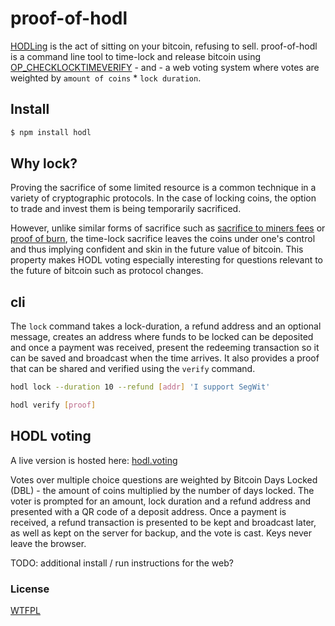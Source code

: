 # proof-of-hodl

[HODLing](https://bitcointalk.org/index.php?topic=375643.0) is the act of sitting on your bitcoin, refusing to sell.
proof-of-hodl is a command line tool to time-lock and release bitcoin using [OP_CHECKLOCKTIMEVERIFY](https://github.com/bitcoin/bips/blob/master/bip-0065.mediawiki) - and - a web voting system where votes are weighted by ```amount of coins``` * ```lock duration```.


## Install 

 ```bash
$ npm install hodl
```


## Why lock?
Proving the sacrifice of some limited resource is a common technique in a variety of cryptographic protocols. In the case of locking coins, the option to trade and invest them is being temporarily sacrificed.

However, unlike similar forms of sacrifice such as [sacrifice to miners fees](https://github.com/bitcoin/bips/blob/master/bip-0065.mediawiki#proving-sacrifice-to-miners-fees) or [proof of burn](https://en.bitcoin.it/wiki/Proof_of_burn), the time-lock sacrifice leaves the coins under one's control and thus implying confident and skin in the future value of bitcoin. This property makes HODL voting especially interesting for questions relevant to the future of bitcoin such as protocol changes.


## cli
The ```lock``` command takes a lock-duration, a refund address and an optional message, creates an address where funds to be locked can be deposited and once a payment was received, present the redeeming transaction so it can be saved and broadcast when the time arrives.  It also provides a proof that can be shared and verified using the ```verify``` command.

 ```bash
hodl lock --duration 10 --refund [addr] 'I support SegWit'
 ```
 ```bash
hodl verify [proof]
 ```


## HODL voting 
A live version is hosted here: [hodl.voting](https://hodl.voting)

Votes over multiple choice questions are weighted by Bitcoin Days Locked (DBL) - the amount of coins multiplied by the number of days locked. The voter is prompted for an amount, lock duration and a refund address and presented with a QR code of a deposit address. Once a payment is received, a refund transaction is presented to be kept and broadcast later, as well as kept on the server for backup, and the vote is cast. Keys never leave the browser.

TODO: additional install / run instructions for the web?
 

### License

[WTFPL](http://www.wtfpl.net/txt/copying)

